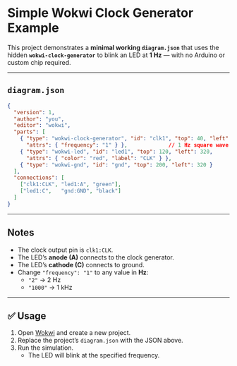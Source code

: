 # Simple Wokwi Clock Generator Example

This project demonstrates a **minimal working `diagram.json`** that uses the hidden **`wokwi-clock-generator`** to blink an LED at **1 Hz** — with no Arduino or custom chip required.

---

## `diagram.json`

```json
{
  "version": 1,
  "author": "you",
  "editor": "wokwi",
  "parts": [
    { "type": "wokwi-clock-generator", "id": "clk1", "top": 40, "left": 160,
      "attrs": { "frequency": "1" } },             // 1 Hz square wave
    { "type": "wokwi-led", "id": "led1", "top": 120, "left": 320,
      "attrs": { "color": "red", "label": "CLK" } },
    { "type": "wokwi-gnd", "id": "gnd", "top": 200, "left": 320 }
  ],
  "connections": [
    ["clk1:CLK", "led1:A", "green"],
    ["led1:C",   "gnd:GND", "black"]
  ]
}
```

---

## Notes

- The clock output pin is `clk1:CLK`.
- The LED’s **anode (A)** connects to the clock generator.
- The LED’s **cathode (C)** connects to ground.
- Change `"frequency": "1"` to any value in **Hz**:
  - `"2"` → 2 Hz
  - `"1000"` → 1 kHz

---

## ✅ Usage

1. Open [Wokwi](https://wokwi.com) and create a new project.
2. Replace the project’s `diagram.json` with the JSON above.
3. Run the simulation.  
   - The LED will blink at the specified frequency.

